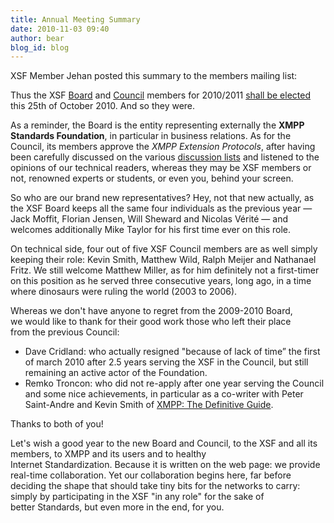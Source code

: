 ```yaml
---
title: Annual Meeting Summary
date: 2010-11-03 09:40
author: bear
blog_id: blog
---
```


XSF Member Jehan posted this summary to the members mailing list:

Thus the XSF [Board](http://xmpp.org/about-xmpp/xsf/the-xsf-board-of-directors/) and [Council](http://xmpp.org/about-xmpp/xsf/the-xsf-council/) members for 2010/2011 [shall be elected](http://xmpp.org/2010/09/board-and-council-elections-2010/) this 25th of October 2010. And so they were.

As a reminder, the Board is the entity representing externally the **XMPP Standards Foundation**, in particular in business relations. As for the Council, its members approve the *XMPP Extension Protocols*, after having been carefully discussed on the various [discussion lists](http://xmpp.org/participate/discuss-xmpp/) and listened to the opinions of our technical readers, whereas they may be XSF members or not, renowned experts or students, or even you, behind your screen.

So who are our brand new representatives? Hey, not that new actually, as the XSF Board keeps all the same four individuals as the previous year — Jack Moffit, Florian Jensen, Will Sheward and Nicolas Vérité — and welcomes additionally Mike Taylor for his first time ever on this role.

On technical side, four out of five XSF Council members are as well simply keeping their role: Kevin Smith, Matthew Wild, Ralph Meijer and Nathanael Fritz. We still welcome Matthew Miller, as for him definitely not a first-timer on this position as he served three consecutive years, long ago, in a time where dinosaurs were ruling the world (2003 to 2006).

Whereas we don't have anyone to regret from the 2009-2010 Board, we would like to thank for their good work those who left their place from the previous Council:

- Dave Cridland: who actually resigned "because of lack of time” the first of march 2010 after 2.5 years serving the XSF in the Council, but still remaining an active actor of the Foundation.
- Remko Troncon: who did not re-apply after one year serving the Council and some nice achievements, in particular as a co-writer with Peter Saint-Andre and Kevin Smith of [XMPP: The Definitive Guide](http://oreilly.com/catalog/9780596521264/).

Thanks to both of you!

Let's wish a good year to the new Board and Council, to the XSF and all its members, to XMPP and its users and to healthy Internet Standardization. Because it is written on the web page: we provide real-time collaboration. Yet our collaboration begins here, far before deciding the shape that should take tiny bits for the networks to carry: simply by participating in the XSF "in any role" for the sake of better Standards, but even more in the end, for you.
